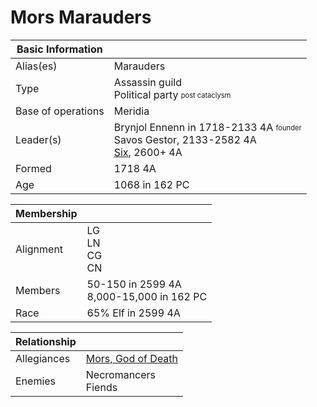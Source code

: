 # Mors Marauders

| Basic Information | |
| - | - |
| Alias(es) | Marauders |
| Type | Assassin guild<br>Political party <sub><sup>post cataclysm</sup></sub> |
| Base of operations | Meridia |
| Leader(s) | Brynjol Ennenn in 1718-2133 4A <sub><sup>founder</sup></sub><br>Savos Gestor, 2133-2582 4A<br>[Six](../../Characters/13/six.md), 2600+ 4A |
| Formed | 1718 4A |
| Age | 1068 in 162 PC |

| Membership | |
| - | - |
| Alignment | LG<br>LN<br>CG<br>CN |
| Members | 50-150 in 2599 4A<br>8,000-15,000 in 162 PC |
| Race | 65% Elf in 2599 4A |

| Relationship | |
| - | - |
| Allegiances | [Mors, God of Death](../Religions/gods.md#faith-of-the-white) |
| Enemies | Necromancers<br>Fiends |
